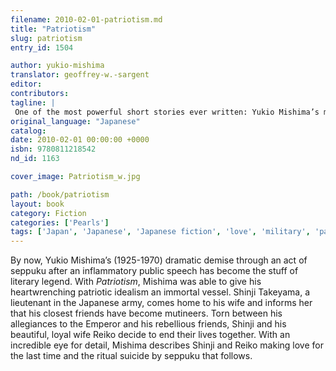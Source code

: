 ```yaml
---
filename: 2010-02-01-patriotism.md
title: "Patriotism"
slug: patriotism
entry_id: 1504

author: yukio-mishima
translator: geoffrey-w.-sargent
editor: 
contributors: 
tagline: |
 One of the most powerful short stories ever written: Yukio Mishima’s masterpiece about the erotics of patriotism and honor, love and suicide
original_language: "Japanese"
catalog: 
date: 2010-02-01 00:00:00 +0000 
isbn: 9780811218542
nd_id: 1163

cover_image: Patriotism_w.jpg

path: /book/patriotism
layout: book
category: Fiction
categories: ['Pearls']
tags: ['Japan', 'Japanese', 'Japanese fiction', 'love', 'military', 'patriotic idealism', 'Pearl Series', 'sex', 'suicide']
---
```

By now, Yukio Mishima’s (1925-1970) dramatic demise through an act of seppuku after an inflammatory public speech has become the stuff of literary legend. With *Patriotism*, Mishima was able to give his heartwrenching patriotic idealism an immortal vessel. Shinji Takeyama, a lieutenant in the Japanese army, comes home to his wife and informs her that his closest friends have become mutineers. Torn between his allegiances to the Emperor and his rebellious friends, Shinji and his beautiful, loyal wife Reiko decide to end their lives together. With an incredible eye for detail, Mishima describes Shinji and Reiko making love for the last time and the ritual suicide by seppuku that follows.





